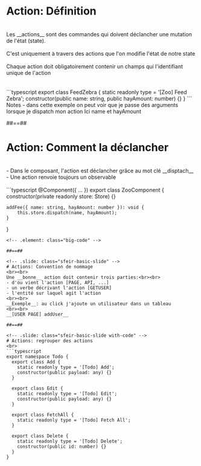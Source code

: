 <!-- .slide: class="sfeir-basic-slide with-code" -->
# Action: Définition
<br>
Les __actions__ sont des commandes qui doivent déclancher une mutation de l'état (state).<br><br>
C'est uniquement à travers des actions que l'on modifie l'état de notre state
<br><br>
Chaque action doit obligatoirement contenir un champs qui l'identifiant unique de l'action<br><br><br>
```typescript
export class FeedZebra {
  static readonly type = '[Zoo] Feed Zebra';
  constructor(public name: string, public hayAmount: number) {}
}
```
<!-- .element: class="big-code" -->
Notes
- dans cette exemple on peut voir que je passe des arguments lorsque je dispatch mon action
Ici name et hayAmount

##==##

<!-- .slide: class="sfeir-basic-slide with-code" -->
# Action: Comment la déclancher
<br>
- Dans le composant, l'action est déclancher grâce au mot clé __disptach__
- Une action renvoie toujours un observable
<br><br>
```typescript
@Component({ ... })
export class ZooComponent {
    constructor(private readonly store: Store) {}

    addFee({ name: string, hayAmount: number }): void {
        this.store.dispatch(name, hayAmount);
    }
}
```
<!-- .element: class="big-code" -->

##==##

<!-- .slide: class="sfeir-basic-slide" -->
# Actions: Convention de nommage
<br><br>
Une __bonne__ action doit contenir trois parties:<br><br>
- d'ou vient l'action [PAGE, API, ...]
- un verbe décrivant l'action [GETUSER]
- l'entité sur laquel agit l'action
<br><br>
__Exemple__: au click j'ajoute un utilisateur dans un tableau 
<br><br>
__[USER PAGE] addUser__

##==##

<!-- .slide: class="sfeir-basic-slide with-code" -->
# Actions: regrouper des actions
<br>
```typescript
export namespace Todo {
  export class Add {
    static readonly type = '[Todo] Add';
    constructor(public payload: any) {}
  }

  export class Edit {
    static readonly type = '[Todo] Edit';
    constructor(public payload: any) {}
  }

  export class FetchAll {
    static readonly type = '[Todo] Fetch All';
  }

  export class Delete {
    static readonly type = '[Todo] Delete';
    constructor(public id: number) {}
  }
}
```
<!-- .element: class="big-code" -->
